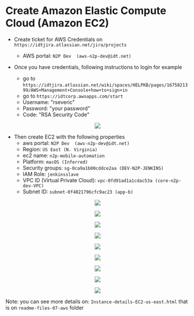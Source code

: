 # Create Amazon Elastic Compute Cloud (Amazon EC2)

* Create ticket for AWS Credentials on ```https://idtjira.atlassian.net/jira/projects ```
  - AWS portal: ```N2P Dev  (aws-n2p-dev@idt.net)```

* Once you have credentials,  following instructions to login for example
  - go to ```https://idtjira.atlassian.net/wiki/spaces/HELPKB/pages/1675821399/AWS+Management+Console+how+to+sign+in```
  - go to ```https://idtcorp.awsapps.com/start```
  - Username: "rseveric"
  - Password: "your password"
  - Code: "RSA Security Code"

<p align="center">
  <img src="readme-files-07-aws/001-aws.png">
</p>

* Then create EC2 with the following properties
  * aws portal: ```N2P Dev  (aws-n2p-dev@idt.net)```
  * Region: ```US East (N. Virginia)```
  * ec2 name: ```n2p-mobile-automation```
  * Platform: ```macOS (Inferred)```
  * Security groups: ```sg-0ca9a1b00cddce2aa (DEV-N2P-JENKINS)```
  * IAM Role: ```jenkinsslave```
  * VPC ID (Virtual Private Cloud): ```vpc-0fd91ad1a1cdac53a (core-n2p-dev-VPC)```
  * Subnet ID: ```subnet-0f4021796cfc9ac23 (app-b) ```

<p align="center">
  <img src="readme-files-07-aws/004-aws.png">
</p>

<p align="center">
  <img src="readme-files-07-aws/002-aws.png">
</p>

<p align="center">
  <img src="readme-files-07-aws/003-aws.png">
</p>

<p align="center">
  <img src="readme-files-07-aws/005-aws.png">
</p>

<p align="center">
  <img src="readme-files-07-aws/006-aws.png">
</p>

<p align="center">
  <img src="readme-files-07-aws/007-aws.png">
</p>

<p align="center">
  <img src="readme-files-07-aws/008-aws.png">
</p>

<p align="center">
  <img src="readme-files-07-aws/009-aws.png">
</p>

<p align="center">
  <img src="readme-files-07-aws/010-aws.png">
</p>


Note: you can see more details on: ```Instance-details-EC2-us-east.html``` that is on ```readme-files-07-aws``` folder
